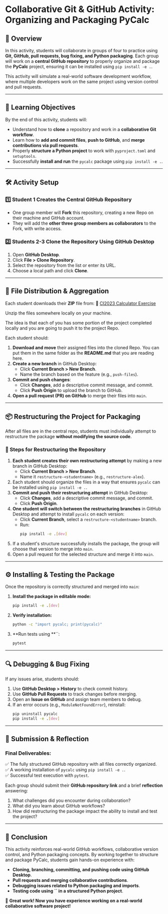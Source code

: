 # **Collaborative Git & GitHub Activity: Organizing and Packaging PyCalc**

## **📝 Overview**

In this activity, students will collaborate in groups of four to practice using **Git, GitHub, pull requests, bug fixing, and Python packaging**. Each group will work on a **central GitHub repository** to properly organize and package the **PyCalc** project, ensuring it can be installed using `pip install -e .`.

This activity will simulate a real-world software development workflow, where multiple developers work on the same project using version control and pull requests.

---

## **🎯 Learning Objectives**

By the end of this activity, students will:

- Understand how to **clone** a repository and work in a **collaborative Git workflow**.
- Learn how to **add and commit files**, **push to GitHub**, and **merge contributions via pull requests**.
- Properly **structure a Python project** to work with `pyproject.toml` and `setuptools`.
- Successfully **install and run** the `pycalc` package using `pip install -e .`.

---

## **🛠️ Activity Setup**

### **1️⃣ Student 1 Creates the Central GitHub Repository**

- One group member will **Fork** this repository, creating a new Repo on their machine and GitHub account.
- They will add the **other three group members as collaborators** to the Fork, with write access.

### **2️⃣ Students 2-3 Clone the Repository Using GitHub Desktop**

1. Open **GitHub Desktop**.
2. Click **File > Clone Repository**.
3. Select the repository from the list or enter its URL.
4. Choose a local path and click **Clone**.

---

## **📂 File Distribution & Aggregation**

Each student downloads their **ZIP** file from: 🔗 [CI2023 Calculator Exercise](https://github.com/TheDeanLab/CI2023/tree/main/calculator-exercise)

Unzip the files somewhere locally on your machine.

The idea is that each of you has some portion of the project completed locally and you are going to push it to the project Repo.

Each student should:

1. **Download and move** their assigned files into the cloned Repo. You can put them in the same folder as the **README.md** that you are reading here.
2. **Create a new branch** in GitHub Desktop:
   - Click **Current Branch > New Branch**.
   - Name the branch based on the feature (e.g., `push-files`).
3. **Commit and push changes**:
   - Click **Changes**, add a descriptive commit message, and commit.
   - Click **Push Origin** to upload the branch to GitHub.
4. **Open a pull request (PR) on GitHub** to merge their files into `main`.

---

## **📦 Restructuring the Project for Packaging**

After all files are in the central repo, students must individually attempt to restructure the package **without modifying the source code**.

### **🔄 Steps for Restructuring the Repository**

1. **Each student creates their own restructuring attempt** by making a new branch in GitHub Desktop:
   - Click **Current Branch > New Branch**.
   - Name it `restructure-<studentname>` (e.g., `restructure-alex`).
2. Each student should organize the files in a way that ensures `pycalc` can be installed using `pip install -e .`.
3. **Commit and push their restructuring attempt** in GitHub Desktop:
   - Click **Changes**, add a descriptive commit message, and commit.
   - Click **Push Origin**.
4. **One student will switch between the restructuring branches** in GitHub Desktop and attempt to install `pycalc` on each version:
   - Click **Current Branch**, select a `restructure-<studentname>` branch.
   - Run:
     ```sh
     pip install -e .[dev]
     ```
5. If a student's structure successfully installs the package, the group will choose that version to merge into `main`.
6. Open a pull request for the selected structure and merge it into `main`.

---

## **⚙️ Installing & Testing the Package**

Once the repository is correctly structured and merged into `main`:

1. **Install the package in editable mode:**
   ```sh
   pip install -e .[dev]
   ```
2. **Verify installation:**
   ```sh
   python -c "import pycalc; print(pycalc)"
   ```
3. **Run tests using **``:
   ```sh
   pytest
   ```

---

## **🔍 Debugging & Bug Fixing**

If any issues arise, students should:

1. Use **GitHub Desktop > History** to check commit history.
2. Use **GitHub Pull Requests** to track changes before merging.
3. Open an **Issue on GitHub** and assign team members to debug.
4. If an error occurs (e.g., `ModuleNotFoundError`), reinstall:
   ```sh
   pip uninstall pycalc
   pip install -e .[dev]
   ```

---

## **📌 Submission & Reflection**

### **Final Deliverables:**

✅ The fully structured GitHub repository with all files correctly organized.\
✅ A working installation of `pycalc` using `pip install -e .`.\
✅ Successful test execution with `pytest`.

Each group should submit their **GitHub repository link** and a brief **reflection** answering:

1. What challenges did you encounter during collaboration?
2. What did you learn about GitHub workflows?
3. How did restructuring the package impact the ability to install and test the project?

---

## **🎉 Conclusion**

This activity reinforces real-world GitHub workflows, collaborative version control, and Python packaging concepts. By working together to structure and package PyCalc, students gain hands-on experience with:

- **Cloning, branching, committing, and pushing code using GitHub Desktop**.
- **Pull requests and merging collaborative contributions**.
- **Debugging issues related to Python packaging and imports**.
- **Testing code using **``** in a structured Python project**.

🚀 **Great work! Now you have experience working on a real-world collaborative software project!**

